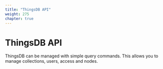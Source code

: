 ```yaml
---
title: "ThingsDB API"
weight: 275
chapter: true
---
```


# ThingsDB API

ThingsDB can be managed with simple query commands. This allows you to manage
collections, users, access and nodes.
